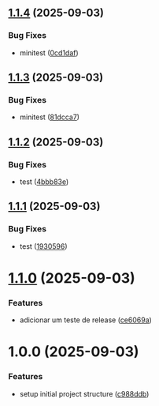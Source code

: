 ## [1.1.4](https://github.com/junction-js/core/compare/v1.1.3...v1.1.4) (2025-09-03)


### Bug Fixes

* minitest ([0cd1daf](https://github.com/junction-js/core/commit/0cd1dafeaae4c8648164bcc229b81b025c3a4191))

## [1.1.3](https://github.com/junction-js/core/compare/v1.1.2...v1.1.3) (2025-09-03)


### Bug Fixes

* minitest ([81dcca7](https://github.com/junction-js/core/commit/81dcca7647c08ab51e954a7b8cc80eec9d2177e3))

## [1.1.2](https://github.com/junction-js/core/compare/v1.1.1...v1.1.2) (2025-09-03)


### Bug Fixes

* test ([4bbb83e](https://github.com/junction-js/core/commit/4bbb83e22b2890916da16271f4d397284066ac4b))

## [1.1.1](https://github.com/junction-js/core/compare/v1.1.0...v1.1.1) (2025-09-03)


### Bug Fixes

* test ([1930596](https://github.com/junction-js/core/commit/193059648fa8d27f69f00405c7c9e0161f290157))

# [1.1.0](https://github.com/junction-js/core/compare/v1.0.0...v1.1.0) (2025-09-03)


### Features

* adicionar um teste de release ([ce6069a](https://github.com/junction-js/core/commit/ce6069a44a6b5ec9f2e4821665e1251f68786f6a))

# 1.0.0 (2025-09-03)


### Features

* setup initial project structure ([c988ddb](https://github.com/junction-js/core/commit/c988ddb75c0c758ec0ebd54f18b3635c6039f668))
